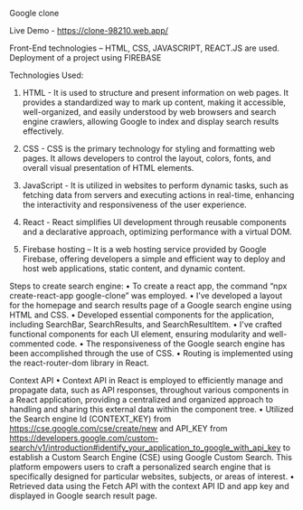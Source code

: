 Google clone

Live Demo - https://clone-98210.web.app/

Front-End technologies – HTML, CSS, JAVASCRIPT, REACT.JS are used.
Deployment of a project using FIREBASE

Technologies Used:
1.	HTML - It is used to structure and present information on web pages. It provides a standardized way to mark up content, making it accessible, well-organized, and easily understood by web browsers and search engine crawlers, allowing Google to index and display search results effectively.

2.	CSS - CSS is the primary technology for styling and formatting web pages. It allows developers to control the layout, colors, fonts, and overall visual presentation of HTML elements.

3.	JavaScript - It is utilized in websites to perform dynamic tasks, such as fetching data from servers and executing actions in real-time, enhancing the interactivity and responsiveness of the user experience.

4.	React - React simplifies UI development through reusable components and a declarative approach, optimizing performance with a virtual DOM.

5.	Firebase hosting – It is a web hosting service provided by Google Firebase, offering developers a simple and efficient way to deploy and host web applications, static content, and dynamic content.

Steps to create search engine:
•	To create a react app, the command “npx create-react-app google-clone” was employed.
•	I’ve developed a layout for the homepage and search results page of a Google search engine using HTML and CSS.
•	Developed essential components for the application, including SearchBar, SearchResults, and SearchResultItem.
•	I've crafted functional components for each UI element, ensuring modularity and well-commented code.
•	The responsiveness of the Google search engine has been accomplished through the use of CSS.
•	Routing is implemented using the react-router-dom library in React.



Context API
•	Context API in React is employed to efficiently manage and propagate data, such as API responses, throughout various components in a React application, providing a centralized and organized approach to handling and sharing this external data within the component tree.
•	Utilized the Search engine Id (CONTEXT_KEY) from https://cse.google.com/cse/create/new and API_KEY from https://developers.google.com/custom-search/v1/introduction#identify_your_application_to_google_with_api_key   to establish a Custom Search Engine (CSE) using Google Custom Search. This platform empowers users to craft a personalized search engine that is specifically designed for particular websites, subjects, or areas of interest.
•	Retrieved data using the Fetch API with the context API ID and app key and displayed in Google search result page.

